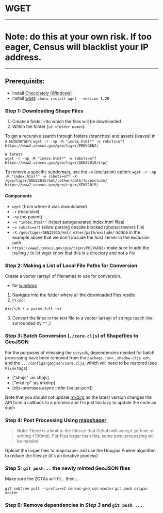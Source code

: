
# WGET
---
# Note: do this at your own risk. If too eager, Census will blacklist your IP address.
---

## Prerequisits:

- Install [Chocolately (Windows)](https://chocolatey.org/install)
- Install [wget](): `choco install wget --version 1.20`

### Step 1: Downloading Shape Files
1. Create a folder into which the files will be downloaded
2. Within the folder (`cd <folder name>`):

To get a recursive search through folders (branches) and assets (leaves) in a subdomain:
`wget -r -np -R "index.html*" -e robots=off https://www2.census.gov/geo/tiger/PREVGENZ/`

```shell script
# latest
wget -r -np -R "index.html*" -e robots=off https://www2.census.gov/geo/tiger/GENZ2019/shp/
```
To remove a specific subdomain, use the `-X` (exclusion) option:
`wget -r -np -R "index.html*" -e robots=off -X /geo/tiger/GENZ2015/kml/,other/path/to/exclude/ https://www2.census.gov/geo/tiger/GENZ2015/`

#### Components
- `wget`                                            (from where it was downloaded)
- `-r`                                              (recursive)
- `-np`                                             (no parent)
- `-R "index.html*"`                                (reject autogenerated index.html files)
- `-e robots=off`                                   (allow parsing despite blocked robots/crawlers file)
- `-X /geo/tiger/GENZ2015/kml/,other/path/exclude/` notice in the example above that we don't include the host server in the exclusion path
- `https://www2.census.gov/geo/tiger/PREVGENZ/`     make sure to add the trailing `/` to let wget know that this is a directory and not a file

### Step 2: Making a List of Local File Paths for Conversion

Create a vector (array) of filenames to use for conversion. 
 - for [windows](https://superuser.com/questions/379499/list-files-with-path-using-windows-command-line)
 1. Navigate into the folder where all the downloaded files reside
 2. in `cmd`:
 ```
 dir/s/b * > paths_full.txt
 ```
3. Convert the lines in the text file to a vector (array) of strings (each line surrounded by `"",`)

### Step 3: Batch Conversion (`./core.cljs`) of Shapefiles to GeoJSON 

For the purposes of releasing the `citysdk`, dependencies needed for batch processing have been removed from the `package.json` , `shadow-cljs.edn`, and the `.../configs/geojson/core.cljs`, which will need to be restored (see `Fixme` tags):
- ["shpjs" :as shpjs]
- ["mkdirp" :as mkdirp]
- [cljs-promises.async :refer [value-port]]

Note that you should not update [mkdirp](https://github.com/isaacs/node-mkdirp/issues/3) as the latest version changes the API from a callback to a promise and I'm just too lazy to update the code as such 

### Step 4: Post Processing Using [mapshaper](https://mapshaper.org/)

> Note: There is a limit to the filesize that Github will accept (at time of writing <100mb). For files larger than this, some post-processing will be needed

Upload the larger files to mapshaper and use the Douglas Pueker algorithm to reduce the filesize (it's an iterative process)

### Step 5: `git push...` the newly minted GeoJSON files

Make sure the ZCTAs will fit... then...

`git subtree pull --prefix=v2 census-geojson master`
`git push origin master`

### Step 6: Remove dependencies in *Step 3* and `git push ...`